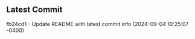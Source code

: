 
## Latest Commit
fb24cd1 - Update README with latest commit info (2024-09-04 10:25:07 -0400) <Yunxi-Zhou>
